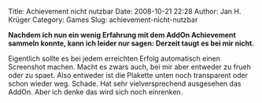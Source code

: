 Title: Achievement nicht nutzbar
Date: 2008-10-21 22:28
Author: Jan H. Krüger
Category: Games
Slug: achievement-nicht-nutzbar

**Nachdem ich nun ein wenig Erfahrung mit dem AddOn Achievement sammeln
konnte, kann ich leider nur sagen: Derzeit taugt es bei mir nicht.**  
  
Eigentlich sollte es bei jedem erreichten Erfolg automatisch einen
Screenshot machen. Macht es zwars auch, bei mir aber entweder zu frueh
oder zu spaet. Also entweder ist die Plakette unten noch transparent
oder schon wieder weg. Schade. Hat sehr vielversprechend ausgesehen das
AddOn. Aber ich denke das wird sich noch einrenken.
